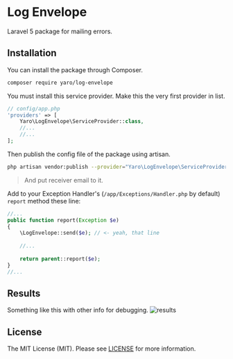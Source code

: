 # Log Envelope

Laravel 5 package for mailing errors.


## Installation 

You can install the package through Composer.
```bash
composer require yaro/log-envelope
```
You must install this service provider. Make this the very first provider in list.
```php
// config/app.php
'providers' => [
    Yaro\LogEnvelope\ServiceProvider::class,
    //...
    //...
];
```

Then publish the config file of the package using artisan.
```bash
php artisan vendor:publish --provider="Yaro\LogEnvelope\ServiceProvider"
```

>And put receiver email to it.


Add to your Exception Handler's (```/app/Exceptions/Handler.php``` by default) ```report``` method these line:
```php
//...
public function report(Exception $e)
{
    \LogEnvelope::send($e); // <- yeah, that line
    
    //...
    
    return parent::report($e); 
}
//...
```

## Results
Something like this with other info for debugging.
![results](https://raw.githubusercontent.com/Cherry-Pie/LogEnvelope/master/envelope.png)


## License
The MIT License (MIT). Please see [LICENSE](https://github.com/Cherry-Pie/LogEnvelope/blob/master/LICENSE) for more information.

